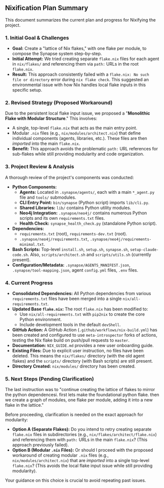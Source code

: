 ## Nixification Plan Summary

This document summarizes the current plan and progress for Nixifying the project.

### 1. Initial Goal & Challenges

*   **Goal:** Create a "lattice of Nix flakes," with one flake per module, to compose the Synapse system step-by-step.
*   **Initial Attempt:** We tried creating separate `flake.nix` files for each agent in `nix/flakes/` and referencing them via `path:` URLs in the root `flake.nix`.
*   **Result:** This approach consistently failed with a `flake.nix: No such file or directory` error during `nix flake check`. This suggested an environmental issue with how Nix handles local flake inputs in this specific setup.

### 2. Revised Strategy (Proposed Workaround)

Due to the persistent local flake input issue, we proposed a "**Monolithic Flake with Modular Structure**." This involves:

*   A single, top-level `flake.nix` that acts as the main entry point.
*   Modular `.nix` files (e.g., `nix/modules/architect.nix`) that define individual components (agents, libraries, etc.). These files are then *imported* into the main `flake.nix`.
*   **Benefit:** This approach avoids the problematic `path:` URL references for sub-flakes while still providing modularity and code organization.

### 3. Project Review & Analysis

A thorough review of the project's components was conducted:

*   **Python Components:**
    *   **Agents:** Located in `.synapse/agents/`, each with a main `*_agent.py` file and `tools/` submodules.
    *   **CLI Entry Point:** `bin/synapse` (Python script) imports `lib/cli.py`.
    *   **Shared Libraries:** `lib/` contains Python utility modules.
    *   **Neo4j Integration:** `.synapse/neo4j/` contains numerous Python scripts and its own `requirements.txt` files.
    *   **Health Check:** `synapse_health_check.py` (standalone Python script).
*   **Dependencies:**
    *   `requirements.txt` (root), `requirements-dev.txt` (root).
    *   `.synapse/neo4j/requirements.txt`, `.synapse/neo4j/requirements-minimal.txt`.
*   **Bash Scripts:** Top-level `install.sh`, `setup.sh`, `synapse.sh`, `setup-claude-code.sh`. Also, `scripts/architect.sh` and `scripts/utils.sh` (currently present).
*   **Configuration/Metadata:** `.synapse/AGENTS_MANIFEST.json`, `.synapse/tool-mapping.json`, agent `config.yml` files, `.env` files.

### 4. Current Progress

*   **Consolidated Dependencies:** All Python dependencies from various `requirements.txt` files have been merged into a single `nix/all-requirements.txt`.
*   **Updated Base `flake.nix`:** The root `flake.nix` has been modified to:
    *   Use `nix/all-requirements.txt` with `pip2nix` to create the core Python environment.
    *   Include development tools in the default `devShell`.
*   **GitHub Action:** A GitHub Action (`.github/workflows/nix-build.yml`) has been created and configured to use `meta-introspector` forks of actions, testing the Nix flake build on push/pull requests to `master`.
*   **Documentation:** `NIX_GUIDE.md` provides a new user onboarding guide.
*   **Existing Files:** Due to explicit user instruction, no files have been deleted. This means the `nix/flakes/` directory (with the old agent flakes) and the `scripts/` directory (with Bash scripts) are still present.
*   **Directory Created:** `nix/modules/` directory has been created.

### 5. Next Steps (Pending Clarification)

The last instruction was to "continue creating the lattice of flakes to mirror the python dependencesi. first lets make the foundational python flake. then we create a graph of modules, one flake per module, adding it into a new flake in the lattice."

Before proceeding, clarification is needed on the exact approach for modularity:

*   **Option A (Separate Flakes):** Do you intend to retry creating separate `flake.nix` files in subdirectories (e.g., `nix/flakes/architect/flake.nix`) and referencing them with `path:` URLs in the main `flake.nix`? (This approach previously failed).
*   **Option B (Modular `.nix` Files):** Or should I proceed with the proposed workaround of creating modular `.nix` files (e.g., `nix/modules/architect.nix`) that are *imported* into a single top-level `flake.nix`? (This avoids the local flake input issue while still providing modularity).

Your guidance on this choice is crucial to avoid repeating past issues.